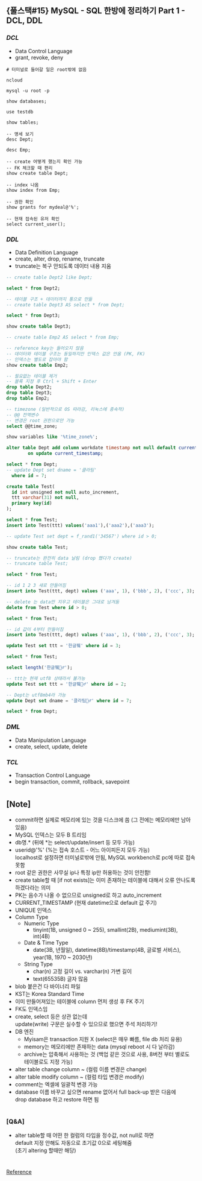 ## {풀스택#15} MySQL - SQL 한방에 정리하기 Part 1 - DCL, DDL

### _DCL_

- Data Control Language
- grant, revoke, deny

```
# 터미널로 들어갈 일은 root밖에 없음

ncloud

mysql -u root -p

show databases;

use testdb

show tables;

-- 명세 보기
desc Dept;

desc Emp;

-- create 어떻게 했는지 확인 가능
-- FK 체크할 때 편리
show create table Dept;

-- index 나옴
show index from Emp;

-- 권한 확인
show grants for mydeal@'%';

-- 현재 접속된 유저 확인
select current_user();
```

### _DDL_

- Data Definition Language
- create, alter, drop, rename, truncate
- truncate는 복구 안되도록 데이터 내용 지움

```sql
-- create table Dept2 like Dept;

select * from Dept2;

-- 테이블 구조 + 데이터까지 통으로 만듦
-- create table Dept3 AS select * from Dept;

select * from Dept3;

show create table Dept3;

-- create table Emp2 AS select * from Emp;

-- reference key는 들어오지 않음
-- 데이터와 테이블 구조는 동일하지만 인덱스 값은 안옴 (PK, FK)
-- 인덱스는 별도로 잡아야 함
show create table Emp2;

-- 필요없는 테이블 제거
-- 블록 지정 후 Ctrl + Shift + Enter
drop table Dept2;
drop table Dept3;
drop table Emp2;

-- timezone (일반적으로 OS 따라감, 리눅스에 종속적)
-- @@ 전역변수
-- 변경은 root 권한으로만 가능
select @@time_zone;

show variables like '%time_zone%';

alter table Dept add column workdate timestamp not null default current_timestamp
        on update current_timestamp;

select * from Dept;
-- update Dept set dname = '클라팀'
  where id = 7;

create table Test(
  id int unsigned not null auto_increment,
  ttt varchar(31) not null,
  primary key(id)
);

select * from Test;
insert into Test(ttt) values('aaa1'),('aaa2'),('aaa3');

-- update Test set dept = f_rand1('34567') where id > 0;

show create table Test;

-- truncate는 완전히 data 날림 (drop 했다가 create)
-- truncate table Test;

select * from Test;

-- id 1 2 3 새로 만들어짐
insert into Test(ttt, dept) values ('aaa', 1), ('bbb', 2), ('ccc', 3);

-- delete 는 data만 지우고 테이블은 그대로 남겨둠
delete from Test where id > 0;

select * from Test;

-- id 값이 4부터 만들어짐
insert into Test(ttt, dept) values ('aaa', 1), ('bbb', 2), ('ccc', 3);

update Test set ttt = '한글뷐' where id = 3;

select * from Test;

select length('한글뷐🚴‍♂️');

-- ttt는 현재 utf8 상태라서 불가능
update Test set ttt = '한글뷐🚴‍♂️' where id = 2;

-- Dept는 utf8mb4라 가능
update Dept set dname = '클라팀🚴‍♂️' where id = 7;

select * from Dept;
```

### _DML_

- Data Manipulation Language
- create, select, update, delete

### _TCL_

- Transaction Control Language
- begin transaction, commit, rollback, savepoint

#

## [Note]

- commit하면 실제로 메모리에 있는 것을 디스크에 씀 (그 전에는 메모리에만 남아 있음)
- MySQL 인덱스는 모두 B 트리임
- db명.\* (뒤에 \*는 select/update/insert 등 모두 가능)
- userid@'%' (%는 접속 호스트 - 어느 아이피든지 모두 가능) <br/>
  localhost로 설정하면 터미널로밖에 안됨, MySQL workbench로 pc에 따로 접속 못함
- root 같은 권한은 사무실 ip나 특정 ip만 허용하는 것이 안전함!
- create table할 때 [if not exists]는 이미 존재하는 테이블에 대해서 오류 안나도록 하겠다라는 의미
- PK는 음수가 나올 수 없으므로 unsigned로 하고 auto_increment
- CURRENT_TIMESTAMP (현재 datetime으로 default 값 주기)
- UNIQUE 인덱스
- Column Type
  - Numeric Type
    - tinyint(1B, unsigned 0 ~ 255), smallint(2B), mediumint(3B), int(4B)
  - Date & Time Type
    - date(3B, 년월일), datetime(8B)/timestamp(4B, 글로벌 서비스), year(1B, 1970 ~ 2030년)
  - String Type
    - char(n) 고정 길이 vs. varchar(n) 가변 길이
    - text(65535B) 글자 많음
- blob 붙은건 다 바이너리 파일
- KST는 Korea Standard Time
- 이미 만들어져있는 테이블에 column 먼저 생성 후 FK 주기
- FK도 인덱스임
- create, select 등은 상관 없는데 <br/>
  update(write) 구문은 실수할 수 있으므로 했으면 주석 처리하기!
- DB 엔진
  - Myisam은 transaction 지원 X (select은 매우 빠름, file db 처리 유용)
  - memory는 메모리에만 존재하는 data (mysql reboot 시 다 날라감)
  - archive는 압축해서 사용하는 것 (백업 같은 것으로 사용, 8버전 부터 별로도 테이블로도 지정 가능)
- alter table change column ~ (컬럼 이름 변경은 change)
- alter table modify column ~ (컬럼 타입 변경은 modify)
- comment는 엑셀에 일괄적 변경 가능
- database 이름 바꾸고 싶으면 rename 없어서 full back-up 받은 다음에 <br/>
  drop database 하고 restore 하면 됨

#

### [Q&A]

- alter table할 때 어떤 한 컬럼의 타입을 정수값, not null로 하면 <br/>
  default 지정 안해도 자동으로 초기값 0으로 세팅해줌 <br/>
  (초기 altering 할때만 해당)

#

[Reference](https://www.youtube.com/watch?v=8oEE0fgXA4M&list=PLEOnZ6GeucBU7FR26mn9d3Mxqc8V81yHX&index=15)
